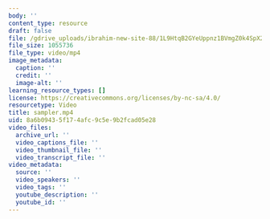 ```yaml
---
body: ''
content_type: resource
draft: false
file: /gdrive_uploads/ibrahim-new-site-88/1L9HtqB2GYeUppnz1BVmgZ0k4SpX2ytex/sampler.mp4
file_size: 1055736
file_type: video/mp4
image_metadata:
  caption: ''
  credit: ''
  image-alt: ''
learning_resource_types: []
license: https://creativecommons.org/licenses/by-nc-sa/4.0/
resourcetype: Video
title: sampler.mp4
uid: 8a6b0943-5f17-4afc-9c5e-9b2fcad05e28
video_files:
  archive_url: ''
  video_captions_file: ''
  video_thumbnail_file: ''
  video_transcript_file: ''
video_metadata:
  source: ''
  video_speakers: ''
  video_tags: ''
  youtube_description: ''
  youtube_id: ''
---
```

